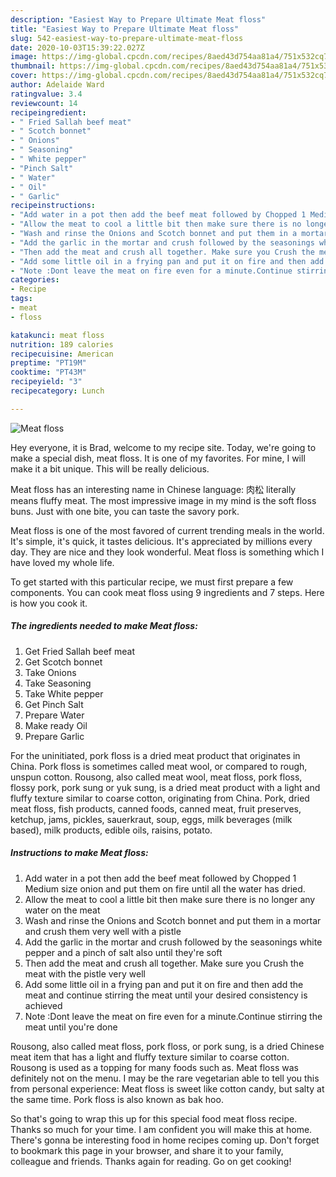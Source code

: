 ```yaml
---
description: "Easiest Way to Prepare Ultimate Meat floss"
title: "Easiest Way to Prepare Ultimate Meat floss"
slug: 542-easiest-way-to-prepare-ultimate-meat-floss
date: 2020-10-03T15:39:22.027Z
image: https://img-global.cpcdn.com/recipes/8aed43d754aa81a4/751x532cq70/meat-floss-recipe-main-photo.jpg
thumbnail: https://img-global.cpcdn.com/recipes/8aed43d754aa81a4/751x532cq70/meat-floss-recipe-main-photo.jpg
cover: https://img-global.cpcdn.com/recipes/8aed43d754aa81a4/751x532cq70/meat-floss-recipe-main-photo.jpg
author: Adelaide Ward
ratingvalue: 3.4
reviewcount: 14
recipeingredient:
- " Fried Sallah beef meat"
- " Scotch bonnet"
- " Onions"
- " Seasoning"
- " White pepper"
- "Pinch Salt"
- " Water"
- " Oil"
- " Garlic"
recipeinstructions:
- "Add water in a pot then add the beef meat followed by Chopped 1 Medium size onion and put them on fire until all the water has dried."
- "Allow the meat to cool a little bit then make sure there is no longer any water on the meat"
- "Wash and rinse the Onions and Scotch bonnet and put them in a mortar and crush them very well with a pistle"
- "Add the garlic in the mortar and crush followed by the seasonings white pepper and a pinch of salt also until they&#39;re soft"
- "Then add the meat and crush all together. Make sure you Crush the meat with the pistle very well"
- "Add some little oil in a frying pan and put it on fire and then add the meat and continue stirring the meat until your desired consistency is achieved"
- "Note :Dont leave the meat on fire even for a minute.Continue stirring the meat until you&#39;re done"
categories:
- Recipe
tags:
- meat
- floss

katakunci: meat floss 
nutrition: 189 calories
recipecuisine: American
preptime: "PT19M"
cooktime: "PT43M"
recipeyield: "3"
recipecategory: Lunch

---
```



![Meat floss](https://img-global.cpcdn.com/recipes/8aed43d754aa81a4/751x532cq70/meat-floss-recipe-main-photo.jpg)

Hey everyone, it is Brad, welcome to my recipe site. Today, we're going to make a special dish, meat floss. It is one of my favorites. For mine, I will make it a bit unique. This will be really delicious.

Meat floss has an interesting name in Chinese language: 肉松 literally means fluffy meat. The most impressive image in my mind is the soft floss buns. Just with one bite, you can taste the savory pork.

Meat floss is one of the most favored of current trending meals in the world. It's simple, it's quick, it tastes delicious. It's appreciated by millions every day. They are nice and they look wonderful. Meat floss is something which I have loved my whole life.


To get started with this particular recipe, we must first prepare a few components. You can cook meat floss using 9 ingredients and 7 steps. Here is how you cook it.

<!--inarticleads1-->

##### The ingredients needed to make Meat floss:

1. Get  Fried Sallah beef meat
1. Get  Scotch bonnet
1. Take  Onions
1. Take  Seasoning
1. Take  White pepper
1. Get Pinch Salt
1. Prepare  Water
1. Make ready  Oil
1. Prepare  Garlic


For the uninitiated, pork floss is a dried meat product that originates in China. Pork floss is sometimes called meat wool, or compared to rough, unspun cotton. Rousong, also called meat wool, meat floss, pork floss, flossy pork, pork sung or yuk sung, is a dried meat product with a light and fluffy texture similar to coarse cotton, originating from China. Pork, dried meat floss, fish products, canned foods, canned meat, fruit preserves, ketchup, jams, pickles, sauerkraut, soup, eggs, milk beverages (milk based), milk products, edible oils, raisins, potato. 

<!--inarticleads2-->

##### Instructions to make Meat floss:

1. Add water in a pot then add the beef meat followed by Chopped 1 Medium size onion and put them on fire until all the water has dried.
1. Allow the meat to cool a little bit then make sure there is no longer any water on the meat
1. Wash and rinse the Onions and Scotch bonnet and put them in a mortar and crush them very well with a pistle
1. Add the garlic in the mortar and crush followed by the seasonings white pepper and a pinch of salt also until they&#39;re soft
1. Then add the meat and crush all together. Make sure you Crush the meat with the pistle very well
1. Add some little oil in a frying pan and put it on fire and then add the meat and continue stirring the meat until your desired consistency is achieved
1. Note :Dont leave the meat on fire even for a minute.Continue stirring the meat until you&#39;re done


Rousong, also called meat floss, pork floss, or pork sung, is a dried Chinese meat item that has a light and fluffy texture similar to coarse cotton. Rousong is used as a topping for many foods such as. Meat floss was definitely not on the menu. I may be the rare vegetarian able to tell you this from personal experience: Meat floss is sweet like cotton candy, but salty at the same time. Pork floss is also known as bak hoo. 

So that's going to wrap this up for this special food meat floss recipe. Thanks so much for your time. I am confident you will make this at home. There's gonna be interesting food in home recipes coming up. Don't forget to bookmark this page in your browser, and share it to your family, colleague and friends. Thanks again for reading. Go on get cooking!
